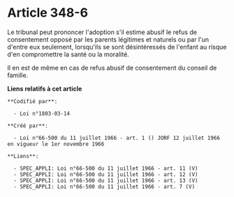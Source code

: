 # Article 348-6

Le tribunal peut prononcer l'adoption s'il estime abusif le refus de consentement opposé par les parents légitimes et
naturels ou par l'un d'entre eux seulement, lorsqu'ils se sont désintéressés de l'enfant au risque d'en compromettre la santé
ou la moralité.

Il en est de même en cas de refus abusif de consentement du conseil de famille.

**Liens relatifs à cet article**

	**Codifié par**:

	  - Loi n°1803-03-14

	**Créé par**:

	  - Loi n°66-500 du 11 juillet 1966 - art. 1 () JORF 12 juillet 1966 en vigueur le 1er novembre 1966

	**Liens**:

	  - SPEC_APPLI: Loi n°66-500 du 11 juillet 1966 - art. 11 (V)
	  - SPEC_APPLI: Loi n°66-500 du 11 juillet 1966 - art. 12 (V)
	  - SPEC_APPLI: Loi n°66-500 du 11 juillet 1966 - art. 13 (V)
	  - SPEC_APPLI: Loi n°66-500 du 11 juillet 1966 - art. 7 (V)
